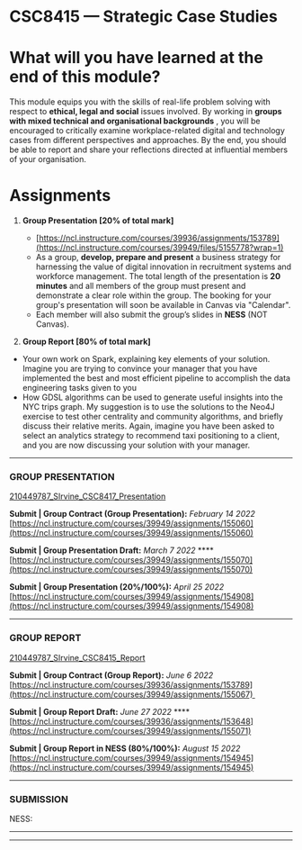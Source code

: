 # CSC8415 — Strategic Case Studies

# **What will you have learned at the end of this module?**

This module equips you with the skills of real-life problem solving with respect to **ethical, legal and social** issues involved. By working in **groups with mixed technical and organisational backgrounds**
, you will be encouraged to critically examine workplace-related digital and technology cases from different perspectives and approaches. By the end, you should be able to report and share your reflections directed at influential members of your organisation.

# Assignments

1. **Group Presentation [20% of total mark]** 
    - [https://ncl.instructure.com/courses/39936/assignments/153789](https://ncl.instructure.com/courses/39949/files/5155778?wrap=1)
    - As a group, **develop, prepare and present** a business strategy for harnessing the value of digital innovation in recruitment systems and workforce management. The total length of the presentation is **20 minutes** and all members of the group must present and demonstrate a clear role within the group. The booking for your group's presentation will soon be available in Canvas via "Calendar".
    - Each member will also submit the group’s slides in **NESS** (NOT Canvas).
    
2. **Group Report [80% of total mark]**
- Your own work on Spark, explaining key elements of your solution. Imagine you are trying to convince your manager that you have implemented the best and most efficient pipeline to accomplish the data engineering tasks given to you
- How GDSL algorithms can be used to generate useful insights into the NYC trips graph. My suggestion is to use the solutions to the Neo4J exercise to test other centrality and community algorithms, and briefly discuss their relative merits. Again, imagine you have been asked to select an analytics strategy to recommend taxi positioning to a client, and you are now discussing your solution with your manager.

---

### **GROUP PRESENTATION**

[210449787_SIrvine_CSC8417_Presentation](CSC8415%20%E2%80%94%20%207d20b/210449787_%20e1c1f.md)

**Submit | Group Contract (Group Presentation):** *February 14 2022*
[https://ncl.instructure.com/courses/39949/assignments/155060](https://ncl.instructure.com/courses/39949/assignments/155060)

**Submit | Group Presentation Draft:** *March 7 2022*
****[https://ncl.instructure.com/courses/39949/assignments/155070](https://ncl.instructure.com/courses/39949/assignments/155070)

**Submit | Group Presentation (20%/100%):** *April 25 2022*
[https://ncl.instructure.com/courses/39949/assignments/154908](https://ncl.instructure.com/courses/39949/assignments/154908)

---

### GROUP REPORT

[210449787_SIrvine_CSC8415_Report](CSC8415%20%E2%80%94%20%207d20b/210449787_%205103d.md)

**Submit | Group Contract (Group Report):** *June 6 2022*
[https://ncl.instructure.com/courses/39936/assignments/153789](https://ncl.instructure.com/courses/39949/assignments/155067) 

**Submit | Group Report Draft:** *June 27 2022* ****[https://ncl.instructure.com/courses/39936/assignments/153648](https://ncl.instructure.com/courses/39949/assignments/155071)

**Submit | Group Report in NESS (80%/100%):** *August 15 2022* [https://ncl.instructure.com/courses/39949/assignments/154945](https://ncl.instructure.com/courses/39949/assignments/154945)

---

### SUBMISSION

NESS:
****

---